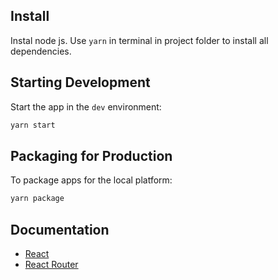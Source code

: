 ## Install

Instal node js.
Use `yarn` in terminal in project folder to install all dependencies.

## Starting Development

Start the app in the `dev` environment:

```bash
yarn start
```

## Packaging for Production

To package apps for the local platform:

```bash
yarn package
```

## Documentation

* [React](https://reactjs.org/docs/getting-started.html)
* [React Router](https://reactrouter.com/web/guides/quick-start)

